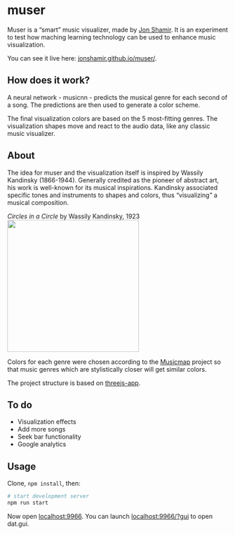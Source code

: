 # muser

Muser is a “smart” music visualizer, made by [Jon Shamir](https://jonshamir.com). It is an experiment to test how maching learning technology can be used to enhance music visualization.

You can see it live here: [jonshamir.github.io/muser/](https://jonshamir.github.io/muser/).

## How does it work?

A neural network - musicnn - predicts the musical genre for each second of a song. The predictions are then used to generate a color scheme.

The final visualization colors are based on the 5 most-fitting genres. The visualization shapes move and react to the audio data, like any classic music visualizer.

## About

The idea for muser and the visualization itself is inspired by Wassily Kandinsky (1866-1944). Generally credited as the pioneer of abstract art, his work is well-known for its musical inspirations. Kandinsky associated specific tones and instruments to shapes and colors, thus “visualizing” a musical composition.

<i>Circles in a Circle</i> by Wassily Kandinsky, 1923
<img src="https://jonshamir.github.io/muser/assets/images/kandinsky.jpg" width="300">

Colors for each genre were chosen according to the [Musicmap](https://musicmap.info/) project so that music genres which are stylistically closer will get similar colors.

The project structure is based on [threejs-app](https://github.com/mattdesl/threejs-app).

## To do

- Visualization effects
- Add more songs
- Seek bar functionality
- Google analytics

## Usage

Clone, `npm install`, then:

```sh
# start development server
npm run start
```

Now open [localhost:9966](http://localhost:9966/).
You can launch [localhost:9966/?gui](http://localhost:9966/?gui) to open dat.gui.
